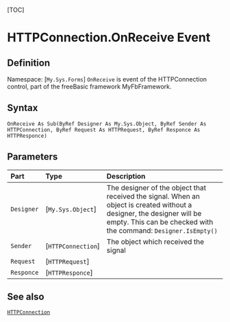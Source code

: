 [TOC]
# HTTPConnection.OnReceive Event

## Definition
Namespace: [`My.Sys.Forms`]
`OnReceive` is event of the HTTPConnection control, part of the freeBasic framework MyFbFramework.
## Syntax
```freeBasic
OnReceive As Sub(ByRef Designer As My.Sys.Object, ByRef Sender As HTTPConnection, ByRef Request As HTTPRequest, ByRef Responce As HTTPResponce)
```

## Parameters

|Part|Type|Description|
| :------------ | :------------ | :------------ |
|`Designer`|[`My.Sys.Object`]|The designer of the object that received the signal. When an object is created without a designer, the designer will be empty. This can be checked with the command: `Designer.IsEmpty()`|
|`Sender`|[`HTTPConnection`]|The object which received the signal|
|`Request`|[`HTTPRequest`]||
|`Responce`|[`HTTPResponce`]||

## See also
[`HTTPConnection`](HTTPConnection.md)

